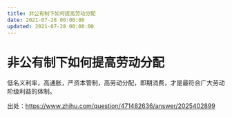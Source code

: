 ```yaml
---
title: 非公有制下如何提高劳动分配
date: 2021-07-28 00:00:00
updated: 2021-07-28 00:00:00
---
```


# 非公有制下如何提高劳动分配

低名义利率，高通胀，严资本管制，高劳动分配，即期消费，才是最符合广大劳动阶级利益的体制。

出处：https://www.zhihu.com/question/471482636/answer/2025402899

